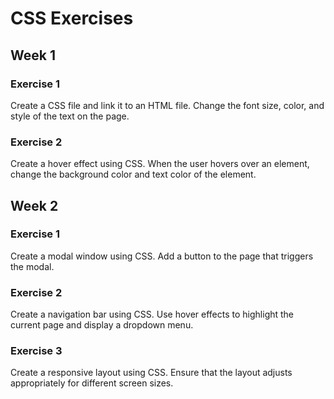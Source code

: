 # CSS Exercises

## Week 1

### Exercise 1

Create a CSS file and link it to an HTML file. Change the font size, color, and style of the text on the page.

### Exercise 2

Create a hover effect using CSS. When the user hovers over an element, change the background color and text color of the element.

## Week 2

### Exercise 1

Create a modal window using CSS. Add a button to the page that triggers the modal.

### Exercise 2

Create a navigation bar using CSS. Use hover effects to highlight the current page and display a dropdown menu.

### Exercise 3

Create a responsive layout using CSS. Ensure that the layout adjusts appropriately for different screen sizes.
